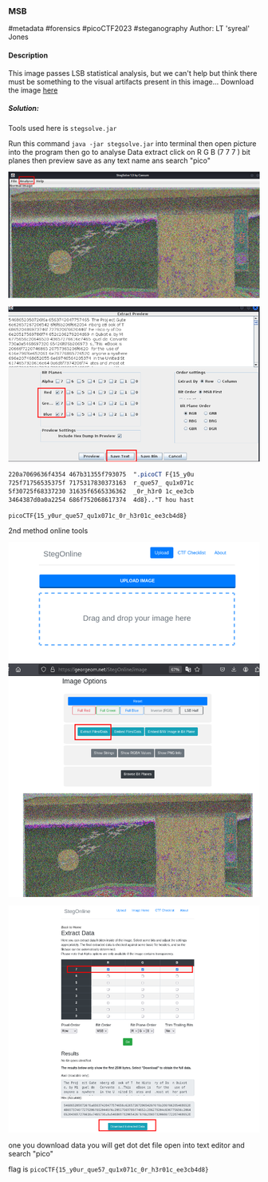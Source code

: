 ### MSB
#metadata #forensics #picoCTF2023 #steganography
Author: LT 'syreal' Jones

#### Description

This image passes LSB statistical analysis, but we can't help but think there must be something to the visual artifacts present in this image... Download the image [here](https://artifacts.picoctf.net/c/304/Ninja-and-Prince-Genji-Ukiyoe-Utagawa-Kunisada.flag.png)

##### Solution:
Tools used here is `stegsolve.jar`

Run this command `java -jar stegsolve.jar` into terminal then open picture into the program then go to analyse Data extract click on R G B (7 7 7 ) bit planes then preview save as any text name ans search "pico"

![](MSB/stegsolve_image.png)

![](MSB/stegsolve_analyse_data.png)


```css
220a7069636f4354 467b31355f793075  ".picoCT F{15_y0u
725f71756535375f 7175317830373163  r_que57_ qu1x071c
5f30725f68337230 31635f6565336362  _0r_h3r0 1c_ee3cb
3464387d0a0a2254 686f752068617374  4d8}.."T hou hast
```

`picoCTF{15_y0ur_que57_qu1x071c_0r_h3r01c_ee3cb4d8}`

2nd method online tools

![](MSB/stegonline_upload.png)
![](MSB/stegonline_extract_file.png)

![](MSB/stegonline_rgb_select_and_download.png)

one you download data you will get dot det file open into text editor and search "pico"

flag is `picoCTF{15_y0ur_que57_qu1x071c_0r_h3r01c_ee3cb4d8}`

